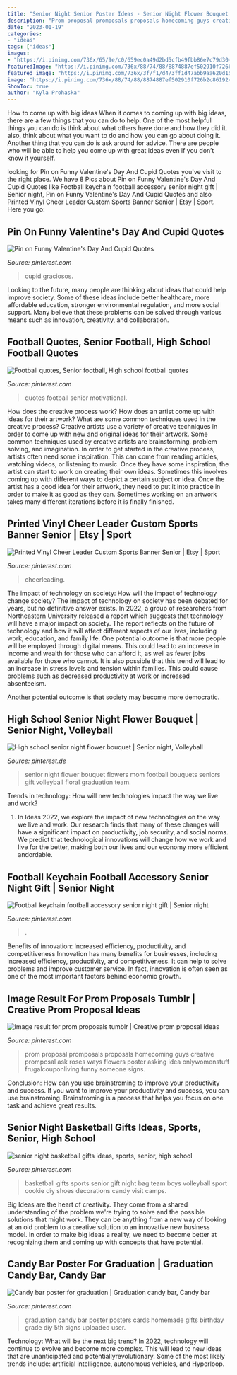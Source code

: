 ```yaml
---
title: "Senior Night Senior Poster Ideas - Senior Night Flower Bouquet Flowers Mom Football Bouquets Seniors Gift Volleyball Floral Graduation Team"
description: "Prom proposal promposals proposals homecoming guys creative promposal ask roses ways flowers poster asking idea onlywomenstuff frugalcouponliving funny someone signs"
date: "2023-01-19"
categories:
- "ideas"
tags: ["ideas"]
images:
- "https://i.pinimg.com/736x/65/9e/c0/659ec0a49d2bd5cfb49fbb86e7c79d30--candy-bar-posters-graduation-ideas.jpg"
featuredImage: "https://i.pinimg.com/736x/88/74/88/8874887ef502910f726b2c8619249c7f.jpg"
featured_image: "https://i.pinimg.com/736x/3f/f1/d4/3ff1d47abb9aa620d159d57be61756f0--motivational-football-quotes-goal-quotes.jpg"
image: "https://i.pinimg.com/736x/88/74/88/8874887ef502910f726b2c8619249c7f.jpg"
ShowToc: true
author: "Kyla Prohaska"
---
```



How to come up with big ideas
When it comes to coming up with big ideas, there are a few things that you can do to help. One of the most helpful things you can do is think about what others have done and how they did it. also, think about what you want to do and how you can go about doing it. Another thing that you can do is ask around for advice. There are people who will be able to help you come up with great ideas even if you don’t know it yourself.

	

		
looking for Pin on Funny Valentine&#039;s Day And Cupid Quotes you've visit to the right place. We have 8 Pics about Pin on Funny Valentine&#039;s Day And Cupid Quotes like Football keychain football accessory senior night gift | Senior night, Pin on Funny Valentine&#039;s Day And Cupid Quotes and also Printed Vinyl Cheer Leader Custom Sports Banner Senior | Etsy | Sport. Here you go:
		
    
## Pin On Funny Valentine&#039;s Day And Cupid Quotes

<img loading=lazy src="https://i.pinimg.com/736x/88/74/88/8874887ef502910f726b2c8619249c7f.jpg" onerror="this.onerror=null;this.src='https://tse3.mm.bing.net/th?id=OIP.QaY0emhHIee5SWu5ryJgTwHaHa&amp;pid=15.1';" alt="Pin on Funny Valentine&#039;s Day And Cupid Quotes">

_Source: pinterest.com_

>cupid graciosos. 

	

Looking to the future, many people are thinking about ideas that could help improve society. Some of these ideas include better healthcare, more affordable education, stronger environmental regulation, and more social support. Many believe that these problems can be solved through various means such as innovation, creativity, and collaboration.

    
## Football Quotes, Senior Football, High School Football Quotes

<img loading=lazy src="https://i.pinimg.com/736x/3f/f1/d4/3ff1d47abb9aa620d159d57be61756f0--motivational-football-quotes-goal-quotes.jpg" onerror="this.onerror=null;this.src='https://tse3.mm.bing.net/th?id=OIP.JjlQ3f362dQQYIBYCxj3LwDPEs&amp;pid=15.1';" alt="Football quotes, Senior football, High school football quotes">

_Source: pinterest.com_

>quotes football senior motivational. 

	

How does the creative process work? How does an artist come up with ideas for their artwork? What are some common techniques used in the creative process?
Creative artists use a variety of creative techniques in order to come up with new and original ideas for their artwork. Some common techniques used by creative artists are brainstorming, problem solving, and imagination. In order to get started in the creative process, artists often need some inspiration. This can come from reading articles, watching videos, or listening to music. Once they have some inspiration, the artist can start to work on creating their own ideas. Sometimes this involves coming up with different ways to depict a certain subject or idea. Once the artist has a good idea for their artwork, they need to put it into practice in order to make it as good as they can. Sometimes working on an artwork takes many different iterations before it is finally finished.

    
## Printed Vinyl Cheer Leader Custom Sports Banner Senior | Etsy | Sport

<img loading=lazy src="https://i.pinimg.com/736x/04/81/8f/04818f9a0eb158ed585b3318b09b0316.jpg" onerror="this.onerror=null;this.src='https://tse4.mm.bing.net/th?id=OIP.tZkrA-iLEv1UIOWRHYNB0wHaLR&amp;pid=15.1';" alt="Printed Vinyl Cheer Leader Custom Sports Banner Senior | Etsy | Sport">

_Source: pinterest.com_

>cheerleading. 

	

The impact of technology on society: How will the impact of technology change society?
The impact of technology on society has been debated for years, but no definitive answer exists. In 2022, a group of researchers from Northeastern University released a report which suggests that technology will have a major impact on society. The report reflects on the future of technology and how it will affect different aspects of our lives, including work, education, and family life. 
One potential outcome is that more people will be employed through digital means. This could lead to an increase in income and wealth for those who can afford it, as well as fewer jobs available for those who cannot. It is also possible that this trend will lead to an increase in stress levels and tension within families. This could cause problems such as decreased productivity at work or increased absenteeism. 

Another potential outcome is that society may become more democratic.

    
## High School Senior Night Flower Bouquet | Senior Night, Volleyball

<img loading=lazy src="https://i.pinimg.com/originals/54/c0/f1/54c0f1dccec633b553ecb0df9652c980.jpg" onerror="this.onerror=null;this.src='https://tse1.mm.bing.net/th?id=OIP.StE0lqaERKCYbqjguYnAGgHaJ4&amp;pid=15.1';" alt="High school senior night flower bouquet | Senior night, Volleyball">

_Source: pinterest.de_

>senior night flower bouquet flowers mom football bouquets seniors gift volleyball floral graduation team. 

	

Trends in technology: How will new technologies impact the way we live and work?
1. In Ideas 2022, we explore the impact of new technologies on the way we live and work. Our research finds that many of these changes will have a significant impact on productivity, job security, and social norms. We predict that technological innovations will change how we work and live for the better, making both our lives and our economy more efficient andordable.

    
## Football Keychain Football Accessory Senior Night Gift | Senior Night

<img loading=lazy src="https://i.pinimg.com/736x/45/04/8f/45048f424bfdb2e0890fe93a3a89d039.jpg" onerror="this.onerror=null;this.src='https://tse4.mm.bing.net/th?id=OIP.tg3wY95lSMKHr6Q7Sin3UAHaJ4&amp;pid=15.1';" alt="Football keychain football accessory senior night gift | Senior night">

_Source: pinterest.com_

>. 

	

Benefits of innovation: Increased efficiency, productivity, and competitiveness
Innovation has many benefits for businesses, including increased efficiency, productivity, and competitiveness. It can help to solve problems and improve customer service. In fact, innovation is often seen as one of the most important factors behind economic growth.

    
## Image Result For Prom Proposals Tumblr | Creative Prom Proposal Ideas

<img loading=lazy src="https://i.pinimg.com/originals/bc/16/8f/bc168faebfe2793326e3710fe3fa8672.jpg" onerror="this.onerror=null;this.src='https://tse1.mm.bing.net/th?id=OIP.7S951Iplr4ynssb85pB1QwHaJ6&amp;pid=15.1';" alt="Image result for prom proposals tumblr | Creative prom proposal ideas">

_Source: pinterest.com_

>prom proposal promposals proposals homecoming guys creative promposal ask roses ways flowers poster asking idea onlywomenstuff frugalcouponliving funny someone signs. 

	

Conclusion: How can you use brainstroming to improve your productivity and success.
If you want to improve your productivity and success, you can use brainstroming. Brainstroming is a process that helps you focus on one task and achieve great results.

    
## Senior Night Basketball Gifts Ideas, Sports, Senior, High School

<img loading=lazy src="https://i.pinimg.com/736x/1e/26/45/1e2645f197639ed4a37af167bfe89b40.jpg" onerror="this.onerror=null;this.src='https://tse2.mm.bing.net/th?id=OIP.OI5iB83zd2qoJ6aQns0ddQHaFj&amp;pid=15.1';" alt="senior night basketball gifts ideas, sports, senior, high school">

_Source: pinterest.com_

>basketball gifts sports senior gift night bag team boys volleyball sport cookie diy shoes decorations candy visit camps. 

	

Big Ideas are the heart of creativity. They come from a shared understanding of the problem we're trying to solve and the possible solutions that might work. They can be anything from a new way of looking at an old problem to a creative solution to an innovative new business model. In order to make big ideas a reality, we need to become better at recognizing them and coming up with concepts that have potential.

    
## Candy Bar Poster For Graduation | Graduation Candy Bar, Candy Bar

<img loading=lazy src="https://i.pinimg.com/736x/65/9e/c0/659ec0a49d2bd5cfb49fbb86e7c79d30--candy-bar-posters-graduation-ideas.jpg" onerror="this.onerror=null;this.src='https://tse1.mm.bing.net/th?id=OIP.xGYp7Az5fIwtXJxPdbslRAHaJ3&amp;pid=15.1';" alt="Candy bar poster for graduation | Graduation candy bar, Candy bar">

_Source: pinterest.com_

>graduation candy bar poster posters cards homemade gifts birthday grade diy 5th signs uploaded user. 

	

Technology: What will be the next big trend?
In 2022, technology will continue to evolve and become more complex. This will lead to new ideas that are unanticipated and potentiallyrevolutionary. Some of the most likely trends include: artificial intelligence, autonomous vehicles, and Hyperloop.

